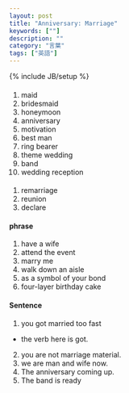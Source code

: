 ```yaml
---
layout: post
title: "Anniversary: Marriage"
keywords: [""]
description: ""
category: "言葉"
tags: ["英語"]
---
```

{% include JB/setup %}

####
1. maid
2. bridesmaid
3. honeymoon
4. anniversary
5. motivation
6. best man
7. ring bearer
8. theme wedding
9. band
1. wedding reception

####
1. remarriage
2. reunion
3. declare

#### phrase
1. have a wife
2. attend the event 
3. marry me
4. walk down an aisle
5. as a symbol of your bond
6. four-layer birthday cake


#### Sentence
1. you got married too fast
-  the verb here is got. 
2. you are not marriage material.
3. we are man and wife now.
4. The anniversary coming up.
5. The band is ready

